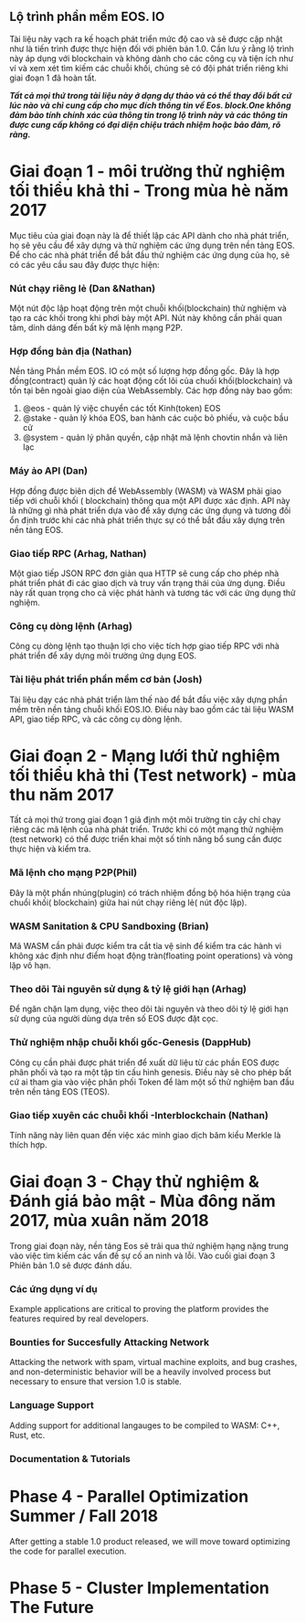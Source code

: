 ## Lộ trình phần mềm EOS. IO

Tài liệu này vạch ra kế hoạch phát triển mức độ cao và sẽ được cập nhật như là tiến trình được thực hiện đối với phiên bản 1.0. Cần lưu ý rằng lộ trình này áp dụng với blockchain và không dành cho các công cụ và tiện ích như ví và xem xét tìm kiếm các chuỗi khối, chúng sẽ có đội phát triển riêng khi giai đoạn 1 đã hoàn tất.

***Tất cả mọi thứ trong tài liệu này ở dạng dự thảo và có thể thay đổi bất cứ lúc nào và chỉ cung cấp cho mục đích thông tin về Eos. block.One không đảm bảo tính chính xác của thông tin trong lộ trình này và các thông tin được cung cấp không có đại diện chiệu trách nhiệm hoặc bảo đảm, rõ ràng.***

# Giai đoạn 1 - môi trường thử nghiệm tối thiểu khả thi - Trong mùa hè năm 2017

Mục tiêu của giai đoạn này là để thiết lập các API dành cho nhà phát triển, họ sẽ yêu cầu để xây dựng và thử nghiệm các ứng dụng trên nền tảng EOS. Để cho các nhà phát triển để bắt đầu thử nghiệm các ứng dụng của họ, sẽ có các yêu cầu sau đây được thực hiện:

### Nút chạy riêng lẻ (Dan &Nathan)

Một nút độc lập hoạt động trên một chuỗi khối(blockchain) thử nghiệm và tạo ra các khối trong khi phơi bày một API. Nút này không cần phải quan tâm, dính dáng đến bất kỳ mã lệnh mạng P2P.

### Hợp đồng bản địa (Nathan)

Nền tảng Phần mềm EOS. IO có một số lượng hợp đồng gốc. Đây là hợp đồng(contract) quản lý các hoạt động cốt lõi của chuối khối(blockchain) và tồn tại bên ngoài giao diện của WebAssembly. Các hợp đồng này bao gồm:

1. @eos - quản lý việc chuyển các tốt Kinh(token) EOS
2. @stake - quản lý khóa EOS, ban hành các cuộc bỏ phiếu, và cuộc bầu cử
3. @system - quản lý phân quyền, cập nhật mã lệnh chovtin nhắn và liên lạc

### Máy ảo API (Dan)

Hợp đồng được biên dịch để WebAssembly (WASM) và WASM phải giao tiếp với chuỗi khối ( blockchain) thông qua một API được xác định. API này là những gì nhà phát triển dựa vào để xây dựng các ứng dụng và tương đối ổn định trước khi các nhà phát triển thực sự có thể bắt đầu xây dựng trên nền tảng EOS.

### Giao tiếp RPC (Arhag, Nathan)

Một giao tiếp JSON RPC đơn giản qua HTTP sẽ cung cấp cho phép nhà phát triển phát đi các giao dịch và truy vấn trạng thái của ứng dụng. Điều này rất quan trọng cho cả việc phát hành và tương tác với các ứng dụng thử nghiệm.

### Công cụ dòng lệnh (Arhag)

Công cụ dòng lệnh tạo thuận lợi cho việc tích hợp giao tiếp RPC với nhà phát triển để xây dựng môi trường ứng dụng EOS.

### Tài liệu phát triển phần mềm cơ bản (Josh)

Tài liệu dạy các nhà phát triển làm thế nào để bắt đầu việc xây dựng phần mềm trên nền tảng chuỗi khối EOS.IO. Điều này bao gồm các tài liệu WASM API, giao tiếp RPC, và các công cụ dòng lệnh.

# Giai đoạn 2 - Mạng lưới thử nghiệm tối thiểu khả thi (Test network) - mùa thu năm 2017

Tất cả mọi thứ trong giai đoạn 1 giả định một môi trường tin cậy chỉ chạy riêng các mã lệnh của nhà phát triển. Trước khi có một mạng thử nghiệm (test network) có thể được triển khai một số tính năng bổ sung cần được thực hiện và kiểm tra.

### Mã lệnh cho mạng P2P(Phil)

Đây là một phần nhúng(plugin) có trách nhiệm đồng bộ hóa hiện trạng của chuổi khối( blockchain) giữa hai nút chạy riêng lẻ( nút độc lập).

### WASM Sanitation & CPU Sandboxing (Brian)

Mã WASM cần phải được kiểm tra cắt tỉa vệ sinh để kiểm tra các hành vi không xác định như điểm hoạt động tràn(floating point operations) và vòng lặp vô hạn.

### Theo dõi Tài nguyên sử dụng & tỷ lệ giới hạn (Arhag)

Để ngăn chặn lạm dụng, việc theo dõi tài nguyên và theo dõi tỷ lệ giới hạn sử dụng của người dùng dựa trên số EOS được đặt cọc.

### Thử nghiệm nhập chuỗi khối gốc-Genesis (DappHub)

Công cụ cần phải được phát triển để xuất dữ liệu từ các phần EOS được phân phối và tạo ra một tập tin cấu hình genesis. Điều này sẽ cho phép bất cứ ai tham gia vào việc phân phối Token để làm một số thử nghiệm ban đầu trên nền tảng EOS (TEOS).

### Giao tiếp xuyên các chuỗi khối -Interblockchain (Nathan)

Tính năng này liên quan đến việc xác minh giao dịch băm kiểu Merkle là thích hợp.

# Giai đoạn 3 - Chạy thử nghiệm & Đánh giá bảo mật - Mùa đông năm 2017, mùa xuân năm 2018

Trong giai đoạn này, nền tảng Eos sẽ trải qua thử nghiệm hạng nặng trung vào việc tìm kiếm các vấn đề sự cố an ninh và lỗi. Vào cuối giai đoạn 3 Phiên bản 1.0 sẽ được đánh dấu.

### Các ứng dụng ví dụ

Example applications are critical to proving the platform provides the features required by real developers.

### Bounties for Succesfully Attacking Network

Attacking the network with spam, virtual machine exploits, and bug crashes, and non-deterministic behavior will be a heavily involved process but necessary to ensure that version 1.0 is stable.

### Language Support

Adding support for additional langauges to be compiled to WASM: C++, Rust, etc.

### Documentation & Tutorials

# Phase 4 - Parallel Optimization Summer / Fall 2018

After getting a stable 1.0 product released, we will move toward optimizing the code for parallel execution.

# Phase 5 - Cluster Implementation The Future